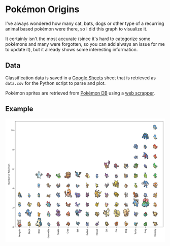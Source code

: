 # Pokémon Origins

I've always wondered how many cat, bats, dogs or other type of a recurring animal based pokémon were there, so I did this graph to visualize it. 

It certainly isn't the most accurate (since it's hard to categorize some pokémons and many were forgotten, so you can add always an issue for me to update it), but it already shows some interesting information.

## Data

Classification data is saved in a [Google Sheets](https://docs.google.com/spreadsheets/d/196M6nG9C7Ge7w3DcWK7KlOum3fIIgEGiwbLS1XDphYk/edit) sheet that is retrieved as `data.csv` for the Python script to parse and plot.

Pokémon sprites are retrieved from [Pokémon DB](https://pokemondb.net/sprites) using a [web scrapper](retrieve_icons.py).

## Example

![Graphic](graphic.png)